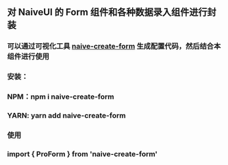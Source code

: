 ## 对 NaiveUI 的 Form 组件和各种数据录入组件进行封装

### 可以通过可视化工具 [naive-create-form](https://naive-create-form-five.vercel.app/) 生成配置代码，然后结合本组件进行使用

### 安装：

### NPM：npm i naive-create-form
### YARN: yarn add naive-create-form

### 使用

### import { ProForm } from 'naive-create-form'

